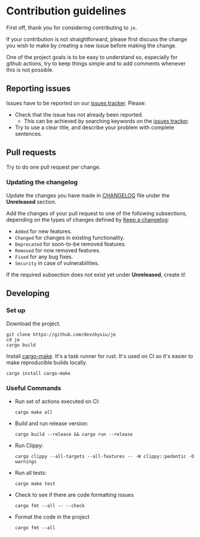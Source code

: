 # Contribution guidelines

First off, thank you for considering contributing to `je`.

If your contribution is not straightforward, please first discuss the change you
wish to make by creating a new issue before making the change.

One of the project goals is to be easy to understand so, especially for github
actions, try to keep things simple and to add comments whenever this is not
possible.

## Reporting issues

Issues have to be reported on our [issues tracker](https://github.com/devzbysiu/je/issues). Please:

- Check that the issue has not already been reported.
  - This can be achieved by searching keywords on the [issues tracker](https://github.com/devzbysiu/je/issues).
- Try to use a clear title, and describe your problem with complete sentences.

## Pull requests

Try to do one pull request per change.

### Updating the changelog

Update the changes you have made in
[CHANGELOG](https://github.com/devzbysiu/je/blob/master/CHANGELOG.org)
file under the **Unreleased** section.

Add the changes of your pull request to one of the following subsections,
depending on the types of changes defined by
[Keep a changelog](https://keepachangelog.com/en/1.0.0/):

- `Added` for new features.
- `Changed` for changes in existing functionality.
- `Deprecated` for soon-to-be removed features.
- `Removed` for now removed features.
- `Fixed` for any bug fixes.
- `Security` in case of vulnerabilities.

If the required subsection does not exist yet under **Unreleased**, create it!

## Developing

### Set up

Download the project.

```shell
git clone https://github.com/devzbysiu/je
cd je
cargo build
```

Install [cargo-make](https://github.com/sagiegurari/cargo-make). It's a task runner for rust.
It's used on CI so it's easier to make reproducible builds locally.

```shell
cargo install cargo-make
```

### Useful Commands

- Run set of actions executed on CI:

  ```shell
  cargo make all
  ```

- Build and run release version:

  ```shell
  cargo build --release && cargo run --release
  ```

- Run Clippy:

  ```shell
  cargo clippy --all-targets --all-features -- -W clippy::pedantic -D warnings
  ```

- Run all tests:

  ```shell
  cargo make test
  ```

- Check to see if there are code formatting issues

  ```shell
  cargo fmt --all -- --check
  ```

- Format the code in the project

  ```shell
  cargo fmt --all
  ```
